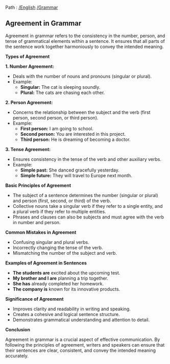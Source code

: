 Path : [/English](../../index.md) [/Grammar](../index.md)
## Agreement in Grammar

Agreement in grammar refers to the consistency in the number, person, and tense of grammatical elements within a sentence. It ensures that all parts of the sentence work together harmoniously to convey the intended meaning.

**Types of Agreement**

**1. Number Agreement:**

* Deals with the number of nouns and pronouns (singular or plural).
* Example:
    * **Singular:** The cat is sleeping soundly.
    * **Plural:** The cats are chasing each other.


**2. Person Agreement:**

* Concerns the relationship between the subject and the verb (first person, second person, or third person).
* Example:
    * **First person:** I am going to school.
    * **Second person:** You are interested in this project.
    * **Third person:** He is dreaming of becoming a doctor.


**3. Tense Agreement:**

* Ensures consistency in the tense of the verb and other auxiliary verbs.
* Example:
    * **Simple past:** She danced gracefully yesterday.
    * **Simple future:** They will travel to Europe next month.


**Basic Principles of Agreement**

* The subject of a sentence determines the number (singular or plural) and person (first, second, or third) of the verb.
* Collective nouns take a singular verb if they refer to a single entity, and a plural verb if they refer to multiple entities.
* Phrases and clauses can also be subjects and must agree with the verb in number and person.


**Common Mistakes in Agreement**

* Confusing singular and plural verbs.
* Incorrectly changing the tense of the verb.
* Mismatching the number of the subject and verb.

**Examples of Agreement in Sentences**

* **The students are** excited about the upcoming test.
* **My brother and I are** planning a trip together.
* **She has** already completed her homework.
* **The company is** known for its innovative products.


**Significance of Agreement**

* Improves clarity and readability in writing and speaking.
* Creates a cohesive and logical sentence structure.
* Demonstrates grammatical understanding and attention to detail.

**Conclusion**

Agreement in grammar is a crucial aspect of effective communication. By following the principles of agreement, writers and speakers can ensure that their sentences are clear, consistent, and convey the intended meaning accurately.
